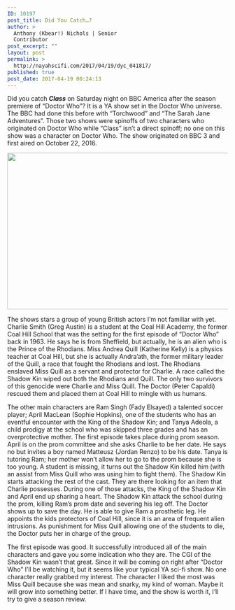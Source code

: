 ```yaml
---
ID: 10197
post_title: Did You Catch…?
author: >
  Anthony (Kbear!) Nichols | Senior
  Contributor
post_excerpt: ""
layout: post
permalink: >
  http://nayahscifi.com/2017/04/19/dyc_041817/
published: true
post_date: 2017-04-19 00:24:13
---
```

Did you catch <em><strong>Class</strong> </em>on Saturday night on BBC America after the season premiere of “Doctor Who”? It is a YA show set in the Doctor Who universe. The BBC had done this before with “Torchwood” and “The Sarah Jane Adventures”. Those two shows were spinoffs of two characters who originated on Doctor Who while “Class” isn’t a direct spinoff; no one on this show was a character on Doctor Who. The show originated on BBC 3 and first aired on October 22, 2016.

<img class="alignnone size-medium wp-image-10205" src="http://nayahscifi.com/wp-content/uploads/2017/04/Class_4-850x358.png" alt="" width="850" height="358" />

The shows stars a group of young British actors I’m not familiar with yet. Charlie Smith (Greg Austin) is a student at the Coal Hill Academy, the former Coal Hill School that was the setting for the first episode of “Doctor Who” back in 1963. He says he is from Sheffield, but actually, he is an alien who is the Prince of the Rhodians. Miss Andrea Quill (Katherine Kelly) is a physics teacher at Coal Hill, but she is actually Andra’ath, the former military leader of the Quill, a race that fought the Rhodians and lost. The Rhodians enslaved Miss Quill as a servant and protector for Charlie. A race called the Shadow Kin wiped out both the Rhodians and Quill. The only two survivors of this genocide were Charlie and Miss Quill. The Doctor (Peter Capaldi) rescued them and placed them at Coal Hill to mingle with us humans.

The other main characters are Ram Singh (Fady Elsayed) a talented soccer player; April MacLean (Sophie Hopkins), one of the students who has an eventful encounter with the King of the Shadow Kin; and Tanya Adeola, a child prodigy at the school who was skipped three grades and has an overprotective mother. The first episode takes place during prom season. April is on the prom committee and she asks Charlie to be her date. He says no but invites a boy named Matteusz (Jordan Renzo) to be his date. Tanya is tutoring Ram; her mother won’t allow her to go to the prom because she is too young. A student is missing, it turns out the Shadow Kin killed him (with an assist from Miss Quill who was using him to fight them). The Shadow Kin starts attacking the rest of the cast. They are there looking for an item that Charlie possesses. During one of those attacks, the King of the Shadow Kin and April end up sharing a heart. The Shadow Kin attack the school during the prom, killing Ram’s prom date and severing his leg off. The Doctor shows up to save the day. He is able to give Ram a prosthetic leg. He appoints the kids protectors of Coal Hill, since it is an area of frequent alien intrusions. As punishment for Miss Quill allowing one of the students to die, the Doctor puts her in charge of the group.

The first episode was good. It successfully introduced all of the main characters and gave you some indication who they are. The CGI of the Shadow Kin wasn’t that great. Since it will be coming on right after “Doctor Who” I’ll be watching it, but it seems like your typical YA sci-fi show. No one character really grabbed my interest. The character I liked the most was Miss Quill because she was mean and snarky, my kind of woman. Maybe it will grow into something better. If I have time, and the show is worth it, I’ll try to give a season review.